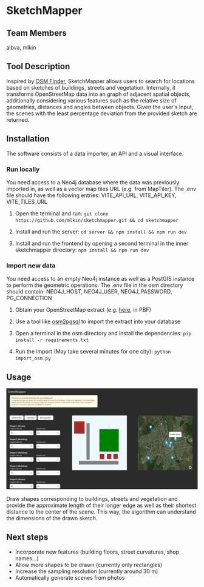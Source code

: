 # SketchMapper

## Team Members
albva, mlkin

## Tool Description
Inspired by [OSM Finder](https://github.com/Xetnus/osm-finder), SketchMapper allows users to search for locations based on sketches of buildings, streets and vegetation. Internally, it transforms OpenStreetMap data into an graph of adjacent spatial objects, additionally considering various features such as the relative size of geometries, distances and angles between objects. Given the user's input, the scenes with the least percentage deviation from the provided sketch are returned.

## Installation
The software consists of a data importer, an API and a visual interface. 

### Run locally
You need access to a Neo4j database where the data was previously imported in, as well as a vector map tiles URL (e.g. from MapTiler). The .env file should have the following entries: VITE_API_URL, VITE_API_KEY, VITE_TILES_URL

1. Open the terminal and run: 
      ```git clone https://github.com/mlkin/sketchmapper.git && cd sketchmapper```
      
2. Install and run the server:
      ```cd server && npm install && npm run dev```
      
3. Install and run the frontend by opening a second terminal in the inner sketchmapper directory:
      ```npm install && npm run dev```

### Import new data
You need access to an empty Neo4j instance as well as a PostGIS instance to perform the geometric operations. The .env file in the osm directory should contain: NEO4J_HOST, NEO4J_USER, NEO4J_PASSWORD, PG_CONNECTION

1. Obtain your OpenStreetMap extract (e.g. [here](https://extract.bbbike.org), in PBF)

2. Use a tool like [osm2pgsql](https://osm2pgsql.org) to import the extract into your database

3. Open a terminal in the osm directory and install the dependencies:
      ```pip install -r requirements.txt```
      
4. Run the import (May take several minutes for one city):
      ```python import_osm.py```

## Usage
![Frontend](images/frontend.jpg)

Draw shapes corresponding to buildings, streets and vegetation and provide the approximate length of their longer edge as well as their shortest distance to the center of the scene. This way, the algorithm can understand the dimensions of the drawn sketch.

## Next steps
- Incorporate new features (building floors, street curvatures, shop names...)
- Allow more shapes to be drawn (currently only rectangles)
- Increase the sampling resolution (currently around 30 m)
- Automatically generate scenes from photos
